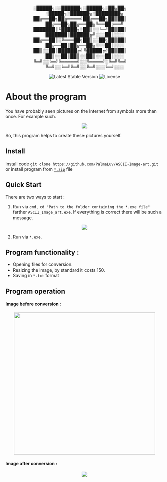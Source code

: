 <p align="center">
░█████╗░░██████╗░█████╗░██╗██╗  ░█████╗░██████╗░████████╗
██╔══██╗██╔════╝██╔══██╗██║██║  ██╔══██╗██╔══██╗╚══██╔══╝
███████║╚█████╗░██║░░╚═╝██║██║  ███████║██████╔╝░░░██║░░░
██╔══██║░╚═══██╗██║░░██╗██║██║  ██╔══██║██╔══██╗░░░██║░░░
██║░░██║██████╔╝╚█████╔╝██║██║  ██║░░██║██║░░██║░░░██║░░░
╚═╝░░╚═╝╚═════╝░░╚════╝░╚═╝╚═╝  ╚═╝░░╚═╝╚═╝░░╚═╝░░░╚═╝░░░
</p>

<p align="center">
  <img src="https://img.shields.io/badge/version-1.0-blueviolet" alt="Latest Stable Version">
  <img src="https://img.shields.io/github/license/PalmaLuv/ASCII-Image-art" alt="License">
</p>

# About the program
You have probably seen pictures on the Internet from symbols more than once. For example such.
<p align="center">
<img src="https://i.imgur.com/oPHKiDj.png"/>
</p> 
So, this program helps to create these pictures yourself.

## Install
install code `git clone https://github.com/PalmaLuv/ASCII-Image-art.git` or install program from <a href="https://github.com/PalmaLuv/ASCII-Image-art/releases">`*.zip`</a> file 

## Quick Start
There are two ways to start :
  1. Run via `cmd` , `cd "Path to the folder containing the *.exe file" ` farther `ASCII_Image_art.exe`. If everything is correct there will be such a message.
  <p align="center"><img src="https://i.imgur.com/rqldySH.png"/></p>
  
  2. Run via `*.exe`.

## Program functionality :
- Opening files for conversion.
- Resizing the image, by standard it costs 150.
- Saving in `*.txt` format

## Program operation
#### Image before conversion :
<p align="center">
<img src="https://i.imgur.com/pw51Zp7.jpg" width="450" height="450"/>
</p>

#### Image after conversion :
<p align="center">
<img src="https://i.imgur.com/5Ex7D0d.png"/>
</p>

